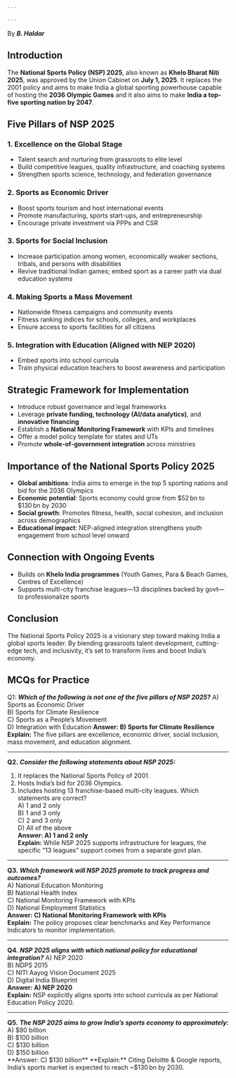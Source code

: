 ```yaml
---

---
```


By ***B. Haldar***
## Introduction
The **National Sports Policy (NSP) 2025**, also known as **Khelo Bharat Niti 2025**, was approved by the Union Cabinet on **July 1, 2025**. It replaces the 2001 policy and aims to make India a global sporting powerhouse capable of hosting the **2036 Olympic Games** and it also aims to make **India a top-five sporting nation by 2047**.
## Five Pillars of NSP 2025
### 1. Excellence on the Global Stage
- Talent search and nurturing from grassroots to elite level
- Build competitive leagues, quality infrastructure, and coaching systems
- Strengthen sports science, technology, and federation governance
### 2. Sports as Economic Driver
- Boost sports tourism and host international events
- Promote manufacturing, sports start-ups, and entrepreneurship
- Encourage private investment via PPPs and CSR
### 3. Sports for Social Inclusion
- Increase participation among women, economically weaker sections, tribals, and persons with disabilities
- Revive traditional Indian games; embed sport as a career path via dual education systems
### 4. Making Sports a Mass Movement
- Nationwide fitness campaigns and community events
- Fitness ranking indices for schools, colleges, and workplaces
- Ensure access to sports facilities for all citizens
### 5. Integration with Education (Aligned with NEP 2020)
- Embed sports into school curricula
- Train physical education teachers to boost awareness and participation
## Strategic Framework for Implementation
-  Introduce robust governance and legal frameworks
- Leverage **private funding, technology (AI/data analytics)**, and **innovative financing**
-  Establish a **National Monitoring Framework** with KPIs and timelines
- Offer a model policy template for states and UTs
- Promote **whole-of-government integration** across ministries
## Importance of the National Sports Policy 2025
- **Global ambitions**: India aims to emerge in the top 5 sporting nations and bid for the 2036 Olympics
- **Economic potential**: Sports economy could grow from $52 bn to $130 bn by 2030
- **Social growth**: Promotes fitness, health, social cohesion, and inclusion across demographics
- **Educational impact**: NEP-aligned integration strengthens youth engagement from school level onward
## Connection with Ongoing Events
- Builds on **Khelo India programmes** (Youth Games, Para & Beach Games, Centres of Excellence)
- Supports multi-city franchise leagues—13 disciplines backed by govt—to professionalize sports
## Conclusion
The National Sports Policy 2025 is a visionary step toward making India a global sports leader. By blending grassroots talent development, cutting-edge tech, and inclusivity, it’s set to transform lives and boost India’s economy.

## MCQs for Practice
Q1: ***Which of the following is _not_ one of the five pillars of NSP 2025?***
A) Sports as Economic Driver  
B) Sports for Climate Resilience  
C) Sports as a People’s Movement  
D) Integration with Education
**Answer: B) Sports for Climate Resilience** 
**Explain:** The five pillars are excellence, economic driver, social inclusion, mass movement, and education alignment.

---
**Q2.** ***Consider the following statements about NSP 2025:***
1. It replaces the National Sports Policy of 2001.
2. Hosts India’s bid for 2036 Olympics.
3. Includes hosting 13 franchise-based multi-city leagues.
Which statements are correct?  
A) 1 and 2 only  
B) 1 and 3 only  
C) 2 and 3 only  
D) All of the above  
**Answer: A) 1 and 2 only**  
**Explain:** While NSP 2025 supports infrastructure for leagues, the specific “13 leagues” support comes from a separate govt plan.

---
**Q3.** ***Which framework will NSP 2025 promote to track progress and outcomes?***  
A) National Education Monitoring  
B) National Health Index  
C) National Monitoring Framework with KPIs  
D) National Employment Statistics  
**Answer: C) National Monitoring Framework with KPIs**  
**Explain:** The policy proposes clear benchmarks and Key Performance Indicators to monitor implementation.

---
**Q4.** ***NSP 2025 aligns with which national policy for educational integration?*** 
A) NEP 2020  
B) NDPS 2015  
C) NITI Aayog Vision Document 2025  
D) Digital India Blueprint  
**Answer: A) NEP 2020**  
**Explain:** NSP explicitly aligns sports into school curricula as per National Education Policy 2020.

---
**Q5.** ***The NSP 2025 aims to grow India’s sports economy to approximately:***  
A) $80 billion  
B) $100 billion  
C) $130 billion  
D) $150 billion  
**Answer: C) $130 billion**  
**Explain:** Citing Deloitte & Google reports, India’s sports market is expected to reach ~$130 bn by 2030.


